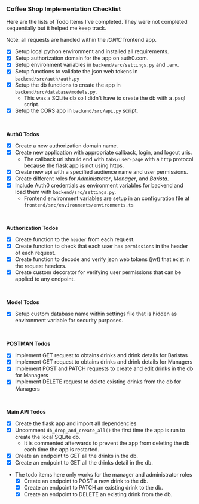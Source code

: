 ### Coffee Shop Implementation Checklist
Here are the lists of Todo Items I've completed. They were not completed sequentially but it helped me keep track. <br>

Note: all requests are handled within the *IONIC* frontend app.
- [x] Setup local python environment and installed all requirements.
- [x] Setup authorization domain for the app on auth0.com.
- [x] Setup environment variables in `backend/src/settings.py` and `.env`.
- [x] Setup functions to validate the json web tokens in `backend/src/auth/auth.py`
- [x] Setup the db functions to create the app in `backend/src/database/models.py`.
    - This was a SQLite db so I didn't have to create the db with a .psql script.
- [x] Setup the CORS app in `backend/src/api.py` script.
<br>

**Auth0 Todos**
- [x] Create a new authorization domain name.
- [x] Create new application with appropriate callback, login, and logout uris.
    - The callback url should end with `tabs/user-page` with a `http` protocol because the flask app is not using https.
- [x] Create new api with a specified audience name and user permissions.
- [x] Create different roles for *Administrator*, *Manager*, and *Barista*.
- [x] Include Auth0 credentials as environment variables for backend and load them with `backend/src/settings.py`.
    - Frontend environment variables are setup in an configuration file at `frontend/src/environments/environments.ts`
<br>

**Authorization Todos**
- [x] Create function to the `header` from each request.
- [x] Create function to check that each user has `permissions` in the header of each request.
- [x] Create function to decode and verify json web tokens (jwt) that exist in the request headers.
- [x] Create custom decorator for verifying user permissions that can be applied to any endpoint.
<br>

**Model Todos**
- [x] Setup custom database name within settings file that is hidden as environment variable for security purposes.
<br>

**POSTMAN Todos**
- [x] Implement GET request to obtains drinks and drink details for Baristas
- [x] Implement GET request to obtains drinks and drink details for Managers
- [x] Implement POST and PATCH requests to create and edit drinks in the db for Managers
- [x] Implement DELETE request to delete existing drinks from the db for Managers
<br>

**Main API Todos**
- [x] Create the flask app and import all dependencies
- [x] Uncomment `db_drop_and_create_all()` the first time the app is run to create the local SQLite db. 
    - It is commented afterwards to prevent the app from deleting the db each time the app is restarted.
- [x] Create an endpoint to GET all the drinks in the db.
- [x] Create an endpoint to GET all the drinks detail in the db.
- The todo items here only works for the manager and administrator roles
    - [x] Create an endpoint to POST a new drink to the db.
    - [x] Create an endpoint to PATCH an existing drink to the db.
    - [x] Create an endpoint to DELETE an existing drink from the db.
